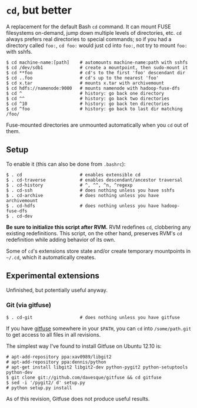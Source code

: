 # `cd`, but better

A replacement for the default Bash `cd` command. It can mount FUSE filesystems
on-demand, jump down multiple levels of directories, etc. `cd` always prefers
real directories to special commands; so if you had a directory called `foo:`,
`cd foo:` would just cd into `foo:`, not try to mount `foo:` with sshfs.

    $ cd machine-name:[path]    # automounts machine-name:path with sshfs
    $ cd /dev/sdb1              # create a mountpoint, then sudo-mount it
    $ cd **foo                  # cd's to the first 'foo' descendant dir
    $ cd ..foo                  # cd's up to the nearest 'foo'
    $ cd x.tar                  # mounts x.tar with archivemount
    $ cd hdfs://namenode:9000   # mounts namenode with hadoop-fuse-dfs
    $ cd ^                      # history: go back one directory
    $ cd ^^                     # history: go back two directories
    $ cd ^10                    # history: go back ten directories
    $ cd ^foo                   # history: go back to last dir matching /foo/

Fuse-mounted directories are unmounted automatically when you `cd` out of them.

## Setup

To enable it (this can also be done from `.bashrc`):

    $ . cd                      # enables extensible cd
    $ . cd-traverse             # enables descendant/ancestor traversal
    $ . cd-history              # ^, ^^, ^n, ^regexp
    $ . cd-ssh                  # does nothing unless you have sshfs
    $ . cd-archive              # does nothing unless you have archivemount
    $ . cd-hdfs                 # does nothing unless you have hadoop-fuse-dfs
    $ . cd-dev

**Be sure to initialize this script after RVM.** RVM redefines `cd`, clobbering
any existing redefinitions. This script, on the other hand, preserves RVM's
`cd` redefinition while adding behavior of its own.

Some of `cd`'s extensions store state and/or create temporary mountpoints in
`~/.cd`, which it automatically creates.

## Experimental extensions

Unfinished, but potentially useful anyway.

### Git (via gitfuse)

    $ . cd-git                  # does nothing unless you have gitfuse

If you have [gitfuse](https://github.com/davesque/gitfuse) somewhere in your
`$PATH`, you can `cd` into `/some/path.git` to get access to all files in all
revisions.

The simplest way I've found to install Gitfuse on Ubuntu 12.10 is:

    # apt-add-repository ppa:xav0989/libgit2
    # apt-add-repository ppa:dennis/python
    # apt-get install libgit2 libgit2-dev python-pygit2 python-setuptools python-dev
    $ git clone git://github.com/davesque/gitfuse && cd gitfuse
    $ sed -i '/pygit2/ d' setup.py
    # python setup.py install

As of this revision, Gitfuse does not produce useful results.
